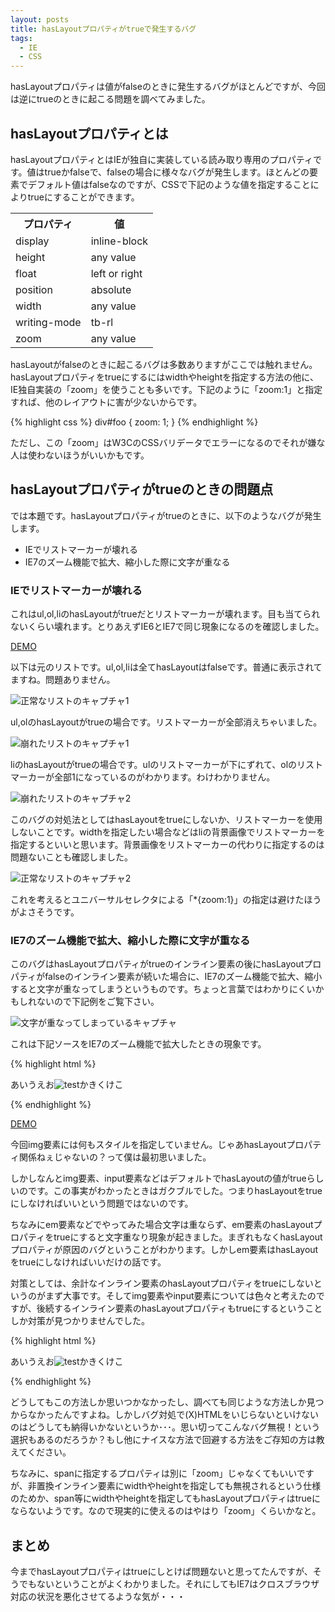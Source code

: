 ```yaml
---
layout: posts
title: hasLayoutプロパティがtrueで発生するバグ
tags:
  - IE
  - CSS
---
```


hasLayoutプロパティは値がfalseのときに発生するバグがほとんどですが、今回は逆にtrueのときに起こる問題を調べてみました。

hasLayoutプロパティとは
-----------------------

hasLayoutプロパティとはIEが独自に実装している読み取り専用のプロパティです。値はtrueかfalseで、falseの場合に様々なバグが発生します。ほとんどの要素でデフォルト値はfalseなのですが、CSSで下記のような値を指定することによりtrueにすることができます。

<table summary="hasLayoutをtrueにするプロパティと値の表。一列目がプロパティ、二列目が値を示す。">
	<tr>
		<th>プロパティ</th>
		<th>値</th>
	</tr>
	<tr>
		<td>display</td>
		<td>inline-block</td>
	</tr>
	<tr>
		<td>height</td>
		<td>any value</td>
	</tr>
	<tr>
		<td>float</td>
		<td>left or right</td>
	</tr>
	<tr>
		<td>position</td>
		<td>absolute</td>
	</tr>
	<tr>
		<td>width</td>
		<td>any value</td>
	</tr>
	<tr>
		<td>writing-mode</td>
		<td>tb-rl</td>
	</tr>
	<tr>
		<td>zoom</td>
		<td>any value</td>
	</tr>
</table>

hasLayoutがfalseのときに起こるバグは多数ありますがここでは触れません。hasLayoutプロパティをtrueにするにはwidthやheightを指定する方法の他に、IE独自実装の「zoom」を使うことも多いです。下記のように「zoom:1」と指定すれば、他のレイアウトに害が少ないからです。

{% highlight css %}
div#foo {
  zoom: 1;
}
{% endhighlight %}

ただし、この「zoom」はW3CのCSSバリデータでエラーになるのでそれが嫌な人は使わないほうがいいかもです。

hasLayoutプロパティがtrueのときの問題点
--------------------------------------

では本題です。hasLayoutプロパティがtrueのときに、以下のようなバグが発生します。

* IEでリストマーカーが壊れる
* IE7のズーム機能で拡大、縮小した際に文字が重なる

### IEでリストマーカーが壊れる

これはul,ol,liのhasLayoutがtrueだとリストマーカーが壊れます。目も当てられないくらい壊れます。とりあえずIE6とIE7で同じ現象になるのを確認しました。

[DEMO](/sample/2007-11-27-033016/index.html)

以下は元のリストです。ul,ol,liは全てhasLayoutはfalseです。普通に表示されてますね。問題ありません。

![正常なリストのキャプチャ1](/img/posts/2007-11-27-033016/sample1.gif)

ul,olのhasLayoutがtrueの場合です。リストマーカーが全部消えちゃいました。

![崩れたリストのキャプチャ1](/img/posts/2007-11-27-033016/sample2.gif)

liのhasLayoutがtrueの場合です。ulのリストマーカーが下にずれて、olのリストマーカーが全部1になっているのがわかります。わけわかりません。

![崩れたリストのキャプチャ2](/img/posts/2007-11-27-033016/sample3.gif)

このバグの対処法としてはhasLayoutをtrueにしないか、リストマーカーを使用しないことです。widthを指定したい場合などはliの背景画像でリストマーカーを指定するといいと思います。背景画像をリストマーカーの代わりに指定するのは問題ないことも確認しました。

![正常なリストのキャプチャ2](/img/posts/2007-11-27-033016/sample4.gif)

これを考えるとユニバーサルセレクタによる「*{zoom:1}」の指定は避けたほうがよさそうです。

### IE7のズーム機能で拡大、縮小した際に文字が重なる

このバグはhasLayoutプロパティがtrueのインライン要素の後にhasLayoutプロパティがfalseのインライン要素が続いた場合に、IE7のズーム機能で拡大、縮小すると文字が重なってしまうというものです。ちょっと言葉ではわかりにくいかもしれないので下記例をご覧下さい。

![文字が重なってしまっているキャプチャ](/img/posts/2007-11-27-033016/sample5.gif)

これは下記ソースをIE7のズーム機能で拡大したときの現象です。

{% highlight html %}
<p>あいうえお<img src="test.gif" alt="test" />かきくけこ</p>
{% endhighlight %}

[DEMO](/sample/2007-11-27-033016/index2.html)

今回img要素には何もスタイルを指定していません。じゃあhasLayoutプロパティ関係ねぇじゃないの？って僕は最初思いました。

しかしなんとimg要素、input要素などはデフォルトでhasLayoutの値がtrueらしいのです。この事実がわかったときはガクブルでした。つまりhasLayoutをtrueにしなければいいという問題ではないのです。

ちなみにem要素などでやってみた場合文字は重ならず、em要素のhasLayoutプロパティをtrueにすると文字重なり現象が起きました。まぎれもなくhasLayoutプロパティが原因のバグということがわかります。しかしem要素はhasLayoutをtrueにしなければいいだけの話です。

対策としては、余計なインライン要素のhasLayoutプロパティをtrueにしないというのがまず大事です。そしてimg要素やinput要素については色々と考えたのですが、後続するインライン要素のhasLayoutプロパティもtrueにするということしか対策が見つかりませんでした。

{% highlight html %}
<p>あいうえお<img src="test.gif" alt="test" /><span style="zoom:1">かきくけこ</span></p>
{% endhighlight %}

どうしてもこの方法しか思いつかなかったし、調べても同じような方法しか見つからなかったんですよね。しかしバグ対処で(X)HTMLをいじらないといけないのはどうしても納得いかないというか･･･。思い切ってこんなバグ無視！という選択もあるのだろうか？もし他にナイスな方法で回避する方法をご存知の方は教えてください。

ちなみに、spanに指定するプロパティは別に「zoom」じゃなくてもいいですが、非置換インライン要素にwidthやheightを指定しても無視されるという仕様のためか、span等にwidthやheightを指定してもhasLayoutプロパティはtrueにならないようです。なので現実的に使えるのはやはり「zoom」くらいかなと。

まとめ
--------------------------

今までhasLayoutプロパティはtrueにしとけば問題ないと思ってたんですが、そうでもないということがよくわかりました。それにしてもIE7はクロスブラウザ対応の状況を悪化させてるような気が・・・
